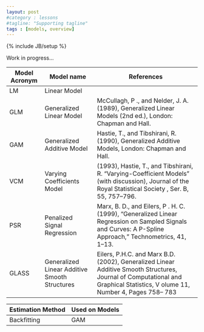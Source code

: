 ```yaml
---
layout: post
#category : lessons
#tagline: "Supporting tagline"
tags : [models, overview]
---
```

{% include JB/setup %}

Work in progress...

Model Acronym | Model name | References
-------|-------------|------------
LM | Linear Model | 
GLM | Generalized Linear Model | McCullagh, P ., and Nelder, J. A. (1989), Generalized Linear Models (2nd ed.), London: Chapman and Hall.
GAM | Generalized Additive Model | Hastie, T., and Tibshirani, R. (1990), Generalized Additive Models, London: Chapman and Hall.
VCM | Varying Coefficients Model | (1993), Hastie, T., and Tibshirani, R. “Varying-Coefficient Models” (with discussion), Journal of the Royal Statistical Society , Ser. B, 55, 757–796.
PSR | Penalized Signal Regression | Marx, B. D., and Eilers, P . H. C. (1999), “Generalized Linear Regression on Sampled Signals and Curves: A P-Spline Approach,” Technometrics, 41, 1–13.
GLASS | Generalized Linear Additive Smooth Structures | Eilers, P.H.C. and Marx B.D. (2002), Generalized Linear Additive Smooth Structures, Journal of Computational and Graphical Statistics, V olume 11, Number 4, Pages 758– 783

Estimation Method | Used on Models
---|---
Backfitting | GAM



